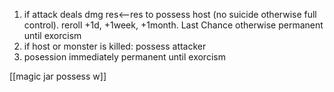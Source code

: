 1. if attack deals dmg res<--res to possess host (no suicide otherwise full control). reroll +1d, +1week, +1month. Last Chance otherwise permanent until exorcism
2. if host or monster is killed: possess attacker
3. posession immediately permanent until exorcism

[[magic jar possess w]]